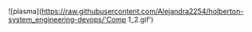 ![plasma](https://raw.githubusercontent.com/Alejandra2254/holberton-system_engineering-devops/'Comp 1_2.gif')
